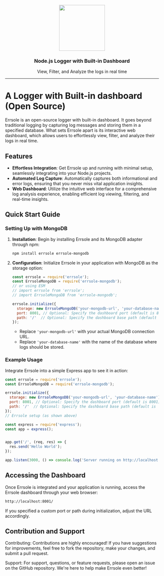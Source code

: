 <p align="center">
    <img src="https://www.errsole.com/assets/npm/errsole-logo-20230513.png" width="150"/>
    <h3 align="center">Node.js Logger with Built-in Dashboard</h3>
    <p align="center">View, Filter, and Analyze the logs in real time</p>
</p>

---

# A Logger with Built-in dashboard (Open Source)

Errsole is an open-source logger with built-in dashboard. It goes beyond traditional logging by capturing log messages and storing them in a specified database. What sets Errsole apart is its interactive web dashboard, which allows users to effortlessly view, filter, and analyze their logs in real time.

## Features

- **Effortless Integration**: Get Errsole up and running with minimal setup, seamlessly integrating into your Node.js projects.
- **Automated Log Capture**: Automatically captures both informational and error logs, ensuring that you never miss vital application insights.
- **Web Dashboard**: Utilize the intuitive web interface for a comprehensive log analysis experience, enabling efficient log viewing, filtering, and real-time insights.

## Quick Start Guide

### Setting Up with MongoDB

1. **Installation**: Begin by installing Errsole and its MongoDB adapter through npm:

    ```bash
    npm install errsole errsole-mongodb
    ```

2. **Configuration**: Initialize Errsole in your application with MongoDB as the storage option:

    ```javascript
    const errsole = require('errsole');
    const ErrsoleMongoDB = require('errsole-mongodb');
    // or using ESM
    // import errsole from 'errsole';
    // import ErrsoleMongoDB from 'errsole-mongodb';

    errsole.initialize({
      storage: new ErrsoleMongoDB('your-mongodb-url', 'your-database-name'),
      port: 8001, // Optional: Specify the dashboard port (default is 8001)
      path: '/'  // Optional: Specify the dashboard base path (default is '/')
    });
    ```

    - Replace `'your-mongodb-url'` with your actual MongoDB connection URL.
    - Replace `'your-database-name'` with the name of the database where logs should be stored.

### Example Usage

Integrate Errsole into a simple Express app to see it in action:

```javascript
const errsole = require('errsole');
const ErrsoleMongoDB = require('errsole-mongodb');

errsole.initialize({
  storage: new ErrsoleMongoDB('your-mongodb-url', 'your-database-name'),
  port: 8001, // Optional: Specify the dashboard port (default is 8001)
  path: '/'  // Optional: Specify the dashboard base path (default is '/')
});
// Errsole setup (as shown above)

const express = require('express');
const app = express();


app.get('/', (req, res) => {
  res.send('Hello World');
});

app.listen(3000, () => console.log('Server running on http://localhost:3000'));

```

## Accessing the Dashboard
Once Errsole is integrated and your application is running, access the Errsole dashboard through your web browser:

```bash
http://localhost:8001/
```
If you specified a custom port or path during initialization, adjust the URL accordingly.

## Contribution and Support
Contributing: Contributions are highly encouraged! If you have suggestions for improvements, feel free to fork the repository, make your changes, and submit a pull request.

Support: For support, questions, or feature requests, please open an issue on the GitHub repository. We're here to help make Errsole even better!

